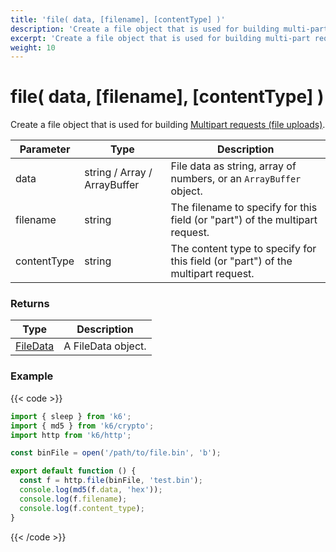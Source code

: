 ```yaml
---
title: 'file( data, [filename], [contentType] )'
description: 'Create a file object that is used for building multi-part requests.'
excerpt: 'Create a file object that is used for building multi-part requests.'
weight: 10
---
```


# file( data, [filename], [contentType] )

Create a file object that is used for building [Multipart requests (file uploads)](/docs/k6/<K6_VERSION>/examples/data-uploads#multipart-request-uploading-a-file).

| Parameter   | Type                         | Description                                                                      |
| ----------- | ---------------------------- | -------------------------------------------------------------------------------- |
| data        | string / Array / ArrayBuffer | File data as string, array of numbers, or an `ArrayBuffer` object.               |
| filename    | string                       | The filename to specify for this field (or "part") of the multipart request.     |
| contentType | string                       | The content type to specify for this field (or "part") of the multipart request. |

### Returns

| Type                                                                  | Description        |
| --------------------------------------------------------------------- | ------------------ |
| [FileData](/docs/k6/<K6_VERSION>/javascript-api/k6-http/filedata) | A FileData object. |

### Example

{{< code >}}

```javascript
import { sleep } from 'k6';
import { md5 } from 'k6/crypto';
import http from 'k6/http';

const binFile = open('/path/to/file.bin', 'b');

export default function () {
  const f = http.file(binFile, 'test.bin');
  console.log(md5(f.data, 'hex'));
  console.log(f.filename);
  console.log(f.content_type);
}
```

{{< /code >}}
